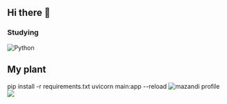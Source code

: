 ## Hi there 👋

### Studying
![Python](https://img.shields.io/badge/Python-3776AB.svg?&style=for-the-badge&logo=Python&logoColor=white)

## My plant
pip install -r requirements.txt
uvicorn main:app --reload
![mazandi profile](http://mazandi.herokuapp.com/api?handle={les4521}&theme=warm)
<img src="http://mazandi.herokuapp.com/api?handle={les4521}&theme=warm"/>
<!--
**eun0214/eun0214** is a ✨ _special_ ✨ repository because its `README.md` (this file) appears on your GitHub profile.

Here are some ideas to get you started:

- 🔭 I’m currently working on ...
- 🌱 I’m currently learning ...
- 👯 I’m looking to collaborate on ...
- 🤔 I’m looking for help with ...
- 💬 Ask me about ...
- 📫 How to reach me: ...
- 😄 Pronouns: ...
- ⚡ Fun fact: ...
-->
